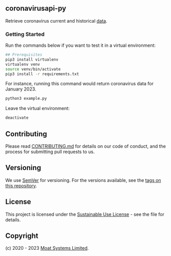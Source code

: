 ## coronavirusapi-py

Retrieve coronavirus current and historical [data](https://moatsystems.com/covid19-api/).


### Getting Started

Run the commands below if you want to test it in a virtual environment: 

```sh
## Prerequisites
pip3 install virtualenv
virtualenv venv
source venv/bin/activate
pip3 install -r requirements.txt
```

For instance, running this command would return coronavirus data for January 2023.

```sh
python3 example.py
```

Leave the virtual environment:

```sh
deactivate
```

## Contributing

Please read [CONTRIBUTING.md](https://gist.github.com/PurpleBooth/b24679402957c63ec426) for details on our code of conduct, and the process for submitting pull requests to us.

## Versioning

We use [SemVer](http://semver.org/) for versioning. For the versions available, see the [tags on this repository](https://github.com/Cloudeya/coronavirusapi-wrapper/tags).

## License

This project is licensed under the [Sustainable Use License](LICENSE) - see the file for details.

## Copyright

(c) 2020 - 2023 [Moat Systems Limited](https://moatsystems.com).
